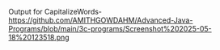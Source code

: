 Output for CapitalizeWords-https://github.com/AMITHGOWDAHM/Advanced-Java-Programs/blob/main/3c-programs/Screenshot%202025-05-18%20123518.png
